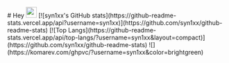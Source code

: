 <p align="center">   

</p>
# Hey <img src="https://media.giphy.com/media/hvRJCLFzcasrR4ia7z/giphy.gif" width="25px">
[![syn1xx's GitHub stats](https://github-readme-stats.vercel.app/api?username=syn1xx)](https://github.com/syn1xx/github-readme-stats)
[![Top Langs](https://github-readme-stats.vercel.app/api/top-langs/?username=syn1xx&layout=compact)](https://github.com/syn1xx/github-readme-stats)
![](https://komarev.com/ghpvc/?username=syn1xx&color=brightgreen)
<p>  

